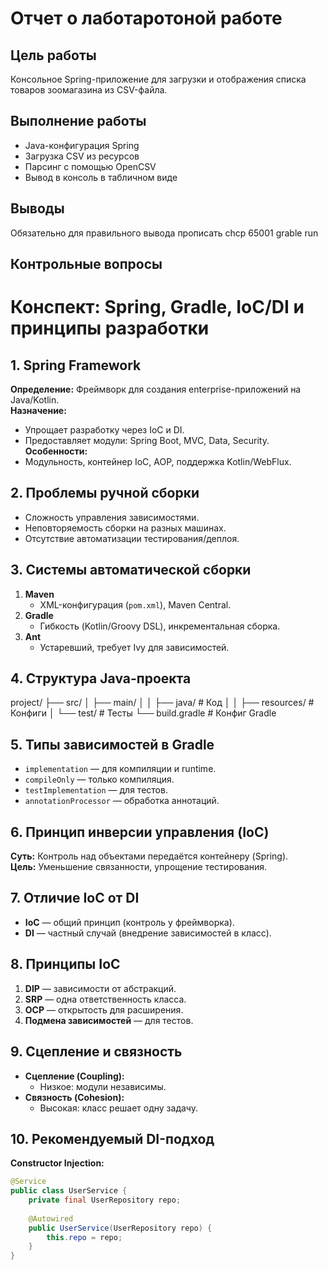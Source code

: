 # Отчет о лаботаротоной работе

## Цель работы
Консольное Spring-приложение для загрузки и отображения списка товаров зоомагазина из CSV-файла.
## Выполнение работы
- Java-конфигурация Spring
- Загрузка CSV из ресурсов
- Парсинг с помощью OpenCSV
- Вывод в консоль в табличном виде
## Выводы
Обязательно для правильного вывода прописать chcp 65001
grable run
## Контрольные вопросы
# Конспект: Spring, Gradle, IoC/DI и принципы разработки

## 1. Spring Framework
**Определение:** Фреймворк для создания enterprise-приложений на Java/Kotlin.  
**Назначение:**  
- Упрощает разработку через IoC и DI.  
- Предоставляет модули: Spring Boot, MVC, Data, Security.  
**Особенности:**  
- Модульность, контейнер IoC, AOP, поддержка Kotlin/WebFlux.

## 2. Проблемы ручной сборки
- Сложность управления зависимостями.  
- Неповторяемость сборки на разных машинах.  
- Отсутствие автоматизации тестирования/деплоя.

## 3. Системы автоматической сборки
1. **Maven**  
   - XML-конфигурация (`pom.xml`), Maven Central.  
2. **Gradle**  
   - Гибкость (Kotlin/Groovy DSL), инкрементальная сборка.  
3. **Ant**  
   - Устаревший, требует Ivy для зависимостей.

## 4. Структура Java-проекта
project/
├── src/
│ ├── main/
│ │ ├── java/ # Код
│ │ ├── resources/ # Конфиги
│ └── test/ # Тесты
└── build.gradle # Конфиг Gradle

## 5. Типы зависимостей в Gradle
- `implementation` — для компиляции и runtime.  
- `compileOnly` — только компиляция.  
- `testImplementation` — для тестов.  
- `annotationProcessor` — обработка аннотаций.

## 6. Принцип инверсии управления (IoC)
**Суть:** Контроль над объектами передаётся контейнеру (Spring).  
**Цель:** Уменьшение связанности, упрощение тестирования.

## 7. Отличие IoC от DI
- **IoC** — общий принцип (контроль у фреймворка).  
- **DI** — частный случай (внедрение зависимостей в класс).

## 8. Принципы IoC
1. **DIP** — зависимости от абстракций.  
2. **SRP** — одна ответственность класса.  
3. **OCP** — открытость для расширения.  
4. **Подмена зависимостей** — для тестов.

## 9. Сцепление и связность
- **Сцепление (Coupling):**  
  - Низкое: модули независимы.  
- **Связность (Cohesion):**  
  - Высокая: класс решает одну задачу.

## 10. Рекомендуемый DI-подход
**Constructor Injection:**  
```java
@Service
public class UserService {
    private final UserRepository repo;
    
    @Autowired
    public UserService(UserRepository repo) {
        this.repo = repo;
    }
}